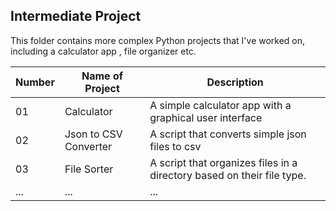 ## Intermediate Project

This folder contains more complex Python projects that I've worked on, including a calculator app , file organizer etc.

| Number | Name of Project       | Description                                                            |
| ------ | --------------------- | ---------------------------------------------------------------------- |
| 01     | Calculator            | A simple calculator app with a graphical user interface                |
| 02     | Json to CSV Converter | A script that converts simple json files to csv                        |
| 03     | File Sorter           | A script that organizes files in a directory based on their file type. |
| ...    | ...                   | ...                                                                    |
